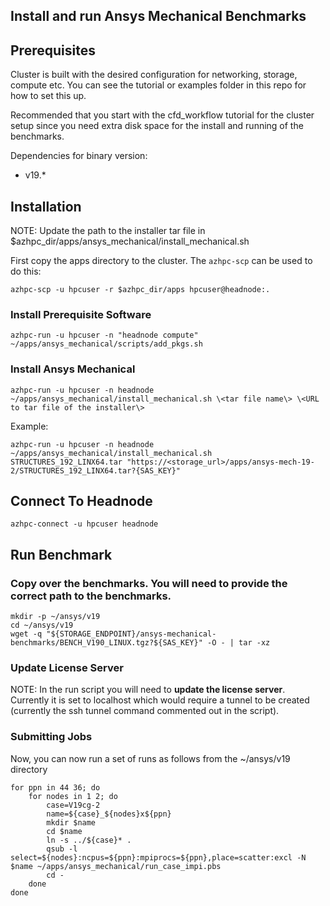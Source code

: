 ## Install and run Ansys Mechanical Benchmarks

## Prerequisites

Cluster is built with the desired configuration for networking, storage, compute etc. You can see the tutorial or examples folder in this repo for how to set this up.

Recommended that you start with the cfd_workflow tutorial for the cluster setup since you need extra disk space for the install and running of the benchmarks.

Dependencies for binary version:

* v19.*

## Installation

NOTE: Update the path to the installer tar file in $azhpc_dir/apps/ansys_mechanical/install_mechanical.sh

First copy the apps directory to the cluster.  The `azhpc-scp` can be used to do this:

```
azhpc-scp -u hpcuser -r $azhpc_dir/apps hpcuser@headnode:.
```

### Install Prerequisite Software
```
azhpc-run -u hpcuser -n "headnode compute" ~/apps/ansys_mechanical/scripts/add_pkgs.sh
```

### Install Ansys Mechanical
```
azhpc-run -u hpcuser -n headnode ~/apps/ansys_mechanical/install_mechanical.sh \<tar file name\> \<URL to tar file of the installer\>
```

Example:
```
azhpc-run -u hpcuser -n headnode ~/apps/ansys_mechanical/install_mechanical.sh STRUCTURES_192_LINX64.tar "https://<storage_url>/apps/ansys-mech-19-2/STRUCTURES_192_LINX64.tar?{SAS_KEY}"
```

## Connect To Headnode

```
azhpc-connect -u hpcuser headnode
```

## Run Benchmark

### Copy over the benchmarks. You will need to provide the correct path to the benchmarks.
```
mkdir -p ~/ansys/v19
cd ~/ansys/v19
wget -q "${STORAGE_ENDPOINT}/ansys-mechanical-benchmarks/BENCH_V190_LINUX.tgz?${SAS_KEY}" -O - | tar -xz
```

### Update License Server
NOTE: In the run script you will need to __update the license server__.  Currently it is set to localhost which would require a tunnel to be created (currently the ssh tunnel command commented out in the script).

### Submitting Jobs
Now, you can now run a set of runs as follows from the ~/ansys/v19 directory

```
for ppn in 44 36; do
    for nodes in 1 2; do
        case=V19cg-2
        name=${case}_${nodes}x${ppn}
        mkdir $name
        cd $name
        ln -s ../${case}* .
        qsub -l select=${nodes}:ncpus=${ppn}:mpiprocs=${ppn},place=scatter:excl -N $name ~/apps/ansys_mechanical/run_case_impi.pbs
        cd -
    done
done
```
